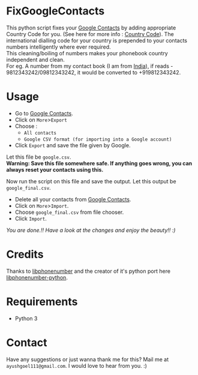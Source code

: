 FixGoogleContacts
=================
This python script fixes your [Google Contacts] by adding appropriate Country Code for you. (See here for more info : [Country Code]).
The international dialling code for your country is prepended to your contacts numbers intelligently where ever required.  
This cleaning/boiling of numbers makes your phonebook country independent and clean.  
For eg. A number from my contact book (I am from [India]), if reads - 9812343242/09812343242, it would be converted to +919812343242.

Usage
=====
* Go to [Google Contacts].
* Click on `More`>`Export`
* Choose : 
    * `All contacts`
    * `Google CSV format (for importing into a Google account)`
* Click  `Export`  and save the file given by Google.

Let this file be `google.csv`.   
**Warning: Save this file somewhere safe. If anything goes wrong, you can always reset your contacts using this.**

Now run the script on this file and save the output. Let this output be  `google_final.csv`.

* Delete all your contacts from [Google Contacts].
* Click on `More`>`Import`.
* Choose  `google_final.csv`  from file chooser.
* Click  `Import`.

*You are done.!! Have a look at the changes and enjoy the beauty!! :)*

Credits
=======
Thanks to [libphonenumber] and the creator of it's python port here [libphonenumber-python].

Requirements
============
* Python 3

Contact
=======
Have any suggestions or just wanna thank me for this? Mail me at `ayushgoel111@gmail.com`. I would love to hear from you. :)


[Country Code]: http://countrycode.org "Country Code"
[Google Contacts]: https://www.google.com/contacts/ "Google Contacts"
[India]: http://countrycode.org/india "India"
[libphonenumber]: http://code.google.com/p/libphonenumber/ "libphonenumber"
[libphonenumber-python]: https://github.com/daviddrysdale/python-phonenumbers "libphonenumber-python"
